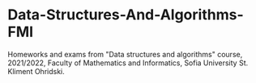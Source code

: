 # Data-Structures-And-Algorithms-FMI
Homeworks and exams from "Data structures and algorithms" course, 2021/2022, Faculty of Mathematics and Informatics, Sofia University St. Kliment Ohridski.

